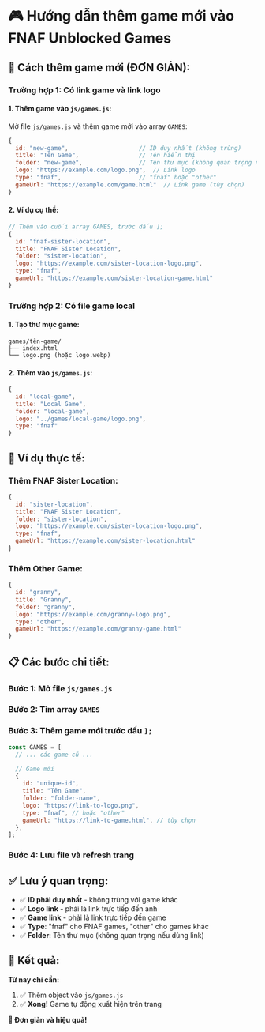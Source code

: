 # 🎮 Hướng dẫn thêm game mới vào FNAF Unblocked Games

## 🎯 **Cách thêm game mới (ĐƠN GIẢN):**

### **Trường hợp 1: Có link game và link logo**

#### 1. **Thêm game vào `js/games.js`:**

Mở file `js/games.js` và thêm game mới vào array `GAMES`:

```javascript
{
  id: "new-game",                    // ID duy nhất (không trùng)
  title: "Tên Game",                 // Tên hiển thị
  folder: "new-game",                // Tên thư mục (không quan trọng nếu dùng link)
  logo: "https://example.com/logo.png",  // Link logo
  type: "fnaf",                      // "fnaf" hoặc "other"
  gameUrl: "https://example.com/game.html"  // Link game (tùy chọn)
}
```

#### 2. **Ví dụ cụ thể:**

```javascript
// Thêm vào cuối array GAMES, trước dấu ];
{
  id: "fnaf-sister-location",
  title: "FNAF Sister Location",
  folder: "sister-location",
  logo: "https://example.com/sister-location-logo.png",
  type: "fnaf",
  gameUrl: "https://example.com/sister-location-game.html"
}
```

### **Trường hợp 2: Có file game local**

#### 1. **Tạo thư mục game:**

```
games/tên-game/
├── index.html
└── logo.png (hoặc logo.webp)
```

#### 2. **Thêm vào `js/games.js`:**

```javascript
{
  id: "local-game",
  title: "Local Game",
  folder: "local-game",
  logo: "../games/local-game/logo.png",
  type: "fnaf"
}
```

## 🚀 **Ví dụ thực tế:**

### **Thêm FNAF Sister Location:**

```javascript
{
  id: "sister-location",
  title: "FNAF Sister Location",
  folder: "sister-location",
  logo: "https://example.com/sister-location-logo.png",
  type: "fnaf",
  gameUrl: "https://example.com/sister-location.html"
}
```

### **Thêm Other Game:**

```javascript
{
  id: "granny",
  title: "Granny",
  folder: "granny",
  logo: "https://example.com/granny-logo.png",
  type: "other",
  gameUrl: "https://example.com/granny-game.html"
}
```

## 📋 **Các bước chi tiết:**

### **Bước 1: Mở file `js/games.js`**

### **Bước 2: Tìm array `GAMES`**

### **Bước 3: Thêm game mới trước dấu `];`**

```javascript
const GAMES = [
  // ... các game cũ ...

  // Game mới
  {
    id: "unique-id",
    title: "Tên Game",
    folder: "folder-name",
    logo: "https://link-to-logo.png",
    type: "fnaf", // hoặc "other"
    gameUrl: "https://link-to-game.html", // tùy chọn
  },
];
```

### **Bước 4: Lưu file và refresh trang**

## ✅ **Lưu ý quan trọng:**

- ✅ **ID phải duy nhất** - không trùng với game khác
- ✅ **Logo link** - phải là link trực tiếp đến ảnh
- ✅ **Game link** - phải là link trực tiếp đến game
- ✅ **Type**: "fnaf" cho FNAF games, "other" cho games khác
- ✅ **Folder**: Tên thư mục (không quan trọng nếu dùng link)

## 🎉 **Kết quả:**

**Từ nay chỉ cần:**

1. ✅ Thêm object vào `js/games.js`
2. ✅ **Xong!** Game tự động xuất hiện trên trang

**🎯 Đơn giản và hiệu quả!**
